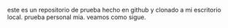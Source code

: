 este es un repositorio de prueba hecho en github y clonado a mi escritorio local. prueba personal mia.
veamos como sigue.
